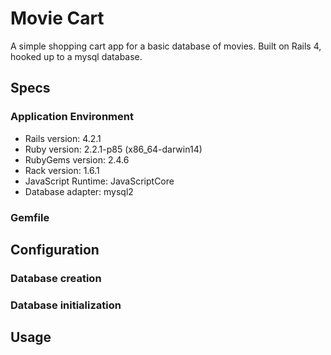 # Movie Cart
A simple shopping cart app for a basic database of movies.
Built on Rails 4, hooked up to a mysql database.

## Specs

### Application Environment

* Rails version: 4.2.1
* Ruby version: 2.2.1-p85 (x86_64-darwin14)
* RubyGems version: 2.4.6
* Rack version: 1.6.1
* JavaScript Runtime: JavaScriptCore
* Database adapter: mysql2

### Gemfile

## Configuration

### Database creation

### Database initialization

## Usage